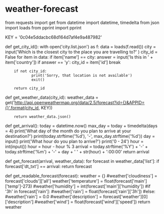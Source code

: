 # weather-forecast
from requests import get
from datetime import datetime, timedelta
from json import loads
from pprint import pprint

KEY = '0c04e5ddacbc68d164d7af4e9a487982'

def get_city_id():
        with open('city.list.json') as f:
            data = loads(f.read())
        city = input('Which is the closest city to the place you are travelling to?' )
        city_id = False
        for item in data:
            if item['name'] == city:
                answer = input('Is this in ' + item['country'])
                if answer == 'y':
                        city_id = item['id']
                        break

        if not city_id:
                print('Sorry, that location is not available')
                exit()
                
        return city_id

def get_weather_data(city_id):
        weather_data = get('http://api.openweathermap.org/data/2.5/forecast?id={}&APPID={}'.format(city_id, KEY))

        return weather_data.json()

def get_arrival():
    today = datetime.now()
    max_day = today + timedelta(days = 4)
    print('What day of the month do you plan to arrive at your destination?')
    print(today.strftime('%d'), '-', max_day.strftime('%d'))
    day = input()
    print('What hour do you plan to arrive?')
    print('0 - 24')
    hour = int(input())
    hour = hour - hour % 3
    arrival = today.strftime('%Y') + '-' + today.strftime('%m') + '-' + day + ' ' + str(hour) + ':00:00'
    return arrival

def get_forecast(arrival, weather_data):
    for forecast in weather_data['list']:
        if forecast['dt_txt'] == arrival:
                return forecast

def get_readable_forecast(forecast):
    weather = {}
    #weather['cloudiness'] = forecast['clouds']['all']
    weather['temperature'] = float(forecast['main']['temp']-273)
    #weather['humidity'] = int(forecast['main']['humidity'])
    #if '3h' in forecast['rain']:
        #weather['rain'] = float(forecast['rain']['3h'])
    #else:
        #weather['rain'] = 0.0
    #weather['description'] = forecast['weather'][0]['description']
    #weather['wind'] = float(forecast['wind']['speed'])
    return weather

